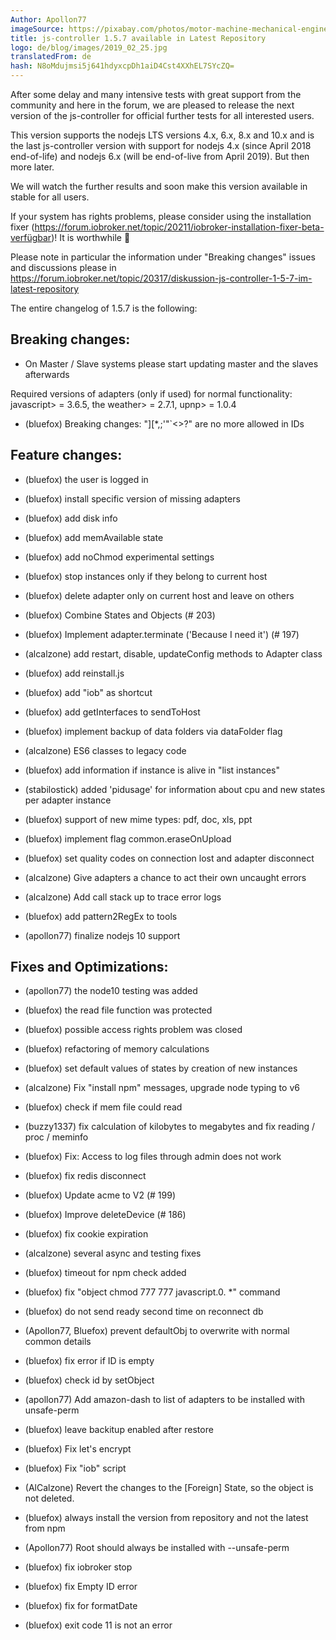 ```yaml
---
Author: Apollon77
imageSource: https://pixabay.com/photos/motor-machine-mechanical-engine-768750/
title: js-controller 1.5.7 available in Latest Repository
logo: de/blog/images/2019_02_25.jpg
translatedFrom: de
hash: N8oMdujmsi5j641hdyxcpDh1aiD4Cst4XXhEL7SYcZQ=
---
```

After some delay and many intensive tests with great support from the community and here in the forum, we are pleased to release the next version of the js-controller for official further tests for all interested users.
<!-- SOURCE: 685009 After some delay and many intensive tests with great support from the community and here in the forum, we are pleased to release the next version of the js-controller for official further tests for all interested users. -->

This version supports the nodejs LTS versions 4.x, 6.x, 8.x and 10.x and is the last js-controller version with support for nodejs 4.x (since April 2018 end-of-life) and nodejs 6.x (will be end-of-live from April 2019). But then more later.
<!-- SOURCE: 222534 This version supports the nodejs LTS versions 4.x, 6.x, 8.x and 10.x and is the last js-controller version with support for nodejs 4.x (since April 2018 end-of-life) and nodejs 6.x (will be end-of-live from April 2019). But then more later. -->

We will watch the further results and soon make this version available in stable for all users.
<!-- SOURCE: 707304 We will watch the further results and soon make this version available in stable for all users. -->

If your system has rights problems, please consider using the installation fixer (https://forum.iobroker.net/topic/20211/iobroker-installation-fixer-beta-verfügbar)! It is worthwhile 🙂
<!-- SOURCE: 528525 If your system has rights problems, please consider using the installation fixer (https://forum.iobroker.net/topic/20211/iobroker-installation-fixer-beta-verfügbar)! It is worthwhile 🙂 -->

Please note in particular the information under "Breaking changes" issues and discussions please in https://forum.iobroker.net/topic/20317/diskussion-js-controller-1-5-7-im-latest-repository
<!-- SOURCE: 626087 Please note in particular the information under "Breaking changes" issues and discussions please in https://forum.iobroker.net/topic/20317/diskussion-js-controller-1-5-7-im-latest-repository -->

The entire changelog of 1.5.7 is the following:
<!-- SOURCE: 719111 The entire changelog of 1.5.7 is the following: -->

## Breaking changes:
<!-- SOURCE: 818539 ## Breaking changes: -->
* On Master / Slave systems please start updating master and the slaves afterwards
<!-- SOURCE: 531020 * On Master / Slave systems please start updating master and the slaves afterwards -->

Required versions of adapters (only if used) for normal functionality: javascript> = 3.6.5, the weather> = 2.7.1, upnp> = 1.0.4
<!-- SOURCE: 321011 Required versions of adapters (only if used) for normal functionality: javascript> = 3.6.5, the weather> = 2.7.1, upnp> = 1.0.4 -->

* (bluefox) Breaking changes: "][*,;'"`<>?" are no more allowed in IDs
<!-- SOURCE: 534084 * (bluefox) Breaking changes: "][*,;'"`<>?" are no more allowed in IDs -->

## Feature changes:
<!-- SOURCE: 455443 ## Feature changes: -->
* (bluefox) the user is logged in
<!-- SOURCE: 600378 * (bluefox) the user is logged in -->
* (bluefox) install specific version of missing adapters
<!-- SOURCE: 987673 * (bluefox) install specific version of missing adapters -->
* (bluefox) add disk info
<!-- SOURCE: 792873 * (bluefox) add disk info -->
* (bluefox) add memAvailable state
<!-- SOURCE: 350866 * (bluefox) add memAvailable state -->
* (bluefox) add noChmod experimental settings
<!-- SOURCE: 159544 * (bluefox) add noChmod experimental settings -->
* (bluefox) stop instances only if they belong to current host
<!-- SOURCE: 933076 * (bluefox) stop instances only if they belong to current host -->
* (bluefox) delete adapter only on current host and leave on others
<!-- SOURCE: 324551 * (bluefox) delete adapter only on current host and leave on others -->
* (bluefox) Combine States and Objects (# 203)
<!-- SOURCE: 638771 * (bluefox) Combine States and Objects (# 203) -->
* (bluefox) Implement adapter.terminate ('Because I need it') (# 197)
<!-- SOURCE: 62497 * (bluefox) Implement adapter.terminate ('Because I need it') (# 197) -->
* (alcalzone) add restart, disable, updateConfig methods to Adapter class
<!-- SOURCE: 439791 * (alcalzone) add restart, disable, updateConfig methods to Adapter class -->
* (bluefox) add reinstall.js
<!-- SOURCE: 3838 * (bluefox) add reinstall.js -->
* (bluefox) add "iob" as shortcut
<!-- SOURCE: 540106 * (bluefox) add "iob" as shortcut -->
* (bluefox) add getInterfaces to sendToHost
<!-- SOURCE: 676162 * (bluefox) add getInterfaces to sendToHost -->
* (bluefox) implement backup of data folders via dataFolder flag
<!-- SOURCE: 570253 * (bluefox) implement backup of data folders via dataFolder flag -->
* (alcalzone) ES6 classes to legacy code
<!-- SOURCE: 46796 * (alcalzone) ES6 classes to legacy code -->
* (bluefox) add information if instance is alive in "list instances"
<!-- SOURCE: 214968 * (bluefox) add information if instance is alive in "list instances" -->
* (stabilostick) added 'pidusage' for information about cpu and new states per adapter instance
<!-- SOURCE: 403795 * (stabilostick) added 'pidusage' for information about cpu and new states per adapter instance -->
* (bluefox) support of new mime types: pdf, doc, xls, ppt
<!-- SOURCE: 979599 * (bluefox) support of new mime types: pdf, doc, xls, ppt -->
* (bluefox) implement flag common.eraseOnUpload
<!-- SOURCE: 185678 * (bluefox) implement flag common.eraseOnUpload -->
* (bluefox) set quality codes on connection lost and adapter disconnect
<!-- SOURCE: 797316 * (bluefox) set quality codes on connection lost and adapter disconnect -->
* (alcalzone) Give adapters a chance to act their own uncaught errors
<!-- SOURCE: 452690 * (alcalzone) Give adapters a chance to act their own uncaught errors -->
* (alcalzone) Add call stack up to trace error logs
<!-- SOURCE: 110424 * (alcalzone) Add call stack up to trace error logs -->
* (bluefox) add pattern2RegEx to tools
<!-- SOURCE: 120926 * (bluefox) add pattern2RegEx to tools -->
* (apollon77) finalize nodejs 10 support
<!-- SOURCE: 220973 * (apollon77) finalize nodejs 10 support -->

## Fixes and Optimizations:
<!-- SOURCE: 950437 ## Fixes and Optimizations: -->
* (apollon77) the node10 testing was added
<!-- SOURCE: 190932 * (apollon77) the node10 testing was added -->
* (bluefox) the read file function was protected
<!-- SOURCE: 812855 * (bluefox) the read file function was protected -->
* (bluefox) possible access rights problem was closed
<!-- SOURCE: 948294 * (bluefox) possible access rights problem was closed -->
* (bluefox) refactoring of memory calculations
<!-- SOURCE: 832112 * (bluefox) refactoring of memory calculations -->
* (bluefox) set default values of states by creation of new instances
<!-- SOURCE: 388727 * (bluefox) set default values of states by creation of new instances -->
* (alcalzone) Fix "install npm" messages, upgrade node typing to v6
<!-- SOURCE: 131832 * (alcalzone) Fix "install npm" messages, upgrade node typing to v6 -->
* (bluefox) check if mem file could read
<!-- SOURCE: 979603 * (bluefox) check if mem file could read -->
* (buzzy1337) fix calculation of kilobytes to megabytes and fix reading / proc / meminfo
<!-- SOURCE: 459387 * (buzzy1337) fix calculation of kilobytes to megabytes and fix reading / proc / meminfo -->
* (bluefox) Fix: Access to log files through admin does not work
<!-- SOURCE: 62183 * (bluefox) Fix: Access to log files through admin does not work -->
* (bluefox) fix redis disconnect
<!-- SOURCE: 759224 * (bluefox) fix redis disconnect -->
* (bluefox) Update acme to V2 (# 199)
<!-- SOURCE: 306165 * (bluefox) Update acme to V2 (# 199) -->
* (bluefox) Improve deleteDevice (# 186)
<!-- SOURCE: 55084 * (bluefox) Improve deleteDevice (# 186) -->
* (bluefox) fix cookie expiration
<!-- SOURCE: 693286 * (bluefox) fix cookie expiration -->
* (alcalzone) several async and testing fixes
<!-- SOURCE: 808600 * (alcalzone) several async and testing fixes -->
* (bluefox) timeout for npm check added
<!-- SOURCE: 342468 * (bluefox) timeout for npm check added -->
* (bluefox) fix "object chmod 777 777 javascript.0. *" command
<!-- SOURCE: 391005 * (bluefox) fix "object chmod 777 777 javascript.0. *" command -->
* (bluefox) do not send ready second time on reconnect db
<!-- SOURCE: 405189 * (bluefox) do not send ready second time on reconnect db -->
* (Apollon77, Bluefox) prevent defaultObj to overwrite with normal common details
<!-- SOURCE: 933424 * (Apollon77, Bluefox) prevent defaultObj to overwrite with normal common details -->
* (bluefox) fix error if ID is empty
<!-- SOURCE: 761779 * (bluefox) fix error if ID is empty -->
* (bluefox) check id by setObject
<!-- SOURCE: 535445 * (bluefox) check id by setObject -->
* (apollon77) Add amazon-dash to list of adapters to be installed with unsafe-perm
<!-- SOURCE: 933606 * (apollon77) Add amazon-dash to list of adapters to be installed with unsafe-perm -->
* (bluefox) leave backitup enabled after restore
<!-- SOURCE: 819081 * (bluefox) leave backitup enabled after restore -->
* (bluefox) Fix let's encrypt
<!-- SOURCE: 267454 * (bluefox) Fix let's encrypt -->
* (bluefox) Fix "iob" script
<!-- SOURCE: 645204 * (bluefox) Fix "iob" script -->
* (AlCalzone) Revert the changes to the [Foreign] State, so the object is not deleted.
<!-- SOURCE: 363876 * (AlCalzone) Revert the changes to the [Foreign] State, so the object is not deleted. -->
* (bluefox) always install the version from repository and not the latest from npm
<!-- SOURCE: 734748 * (bluefox) always install the version from repository and not the latest from npm -->
* (Apollon77) Root should always be installed with --unsafe-perm
<!-- SOURCE: 663339 * (Apollon77) Root should always be installed with --unsafe-perm -->
* (bluefox) fix iobroker stop
<!-- SOURCE: 146285 * (bluefox) fix iobroker stop -->
* (bluefox) fix Empty ID error
<!-- SOURCE: 180270 * (bluefox) fix Empty ID error -->
* (bluefox) fix for formatDate
<!-- SOURCE: 806540 * (bluefox) fix for formatDate -->
* (bluefox) exit code 11 is not an error
<!-- SOURCE: 341614 * (bluefox) exit code 11 is not an error -->